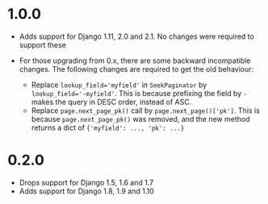 1.0.0
==================

* Adds support for Django 1.11, 2.0 and 2.1.
  No changes were required to support these
* For those upgrading from 0.x, there are
  some backward incompatible changes.
  The following changes are required
  to get the old behaviour:

  * Replace ``lookup_field='myfield'`` in ``SeekPaginator`` by
    ``lookup_field='-myfield'``. This is because prefixing the field
    by ``-`` makes the query in DESC order, instead of ASC.
  * Replace ``page.next_page_pk()`` call by ``page.next_page()['pk']``.
    This is because ``page.next_page_pk()`` was removed, and the new
    method returns a dict of ``{'myfield': ..., 'pk': ...}``

0.2.0
==================

* Drops support for Django 1.5, 1.6 and 1.7
* Adds support for Django 1.8, 1.9 and 1.10
